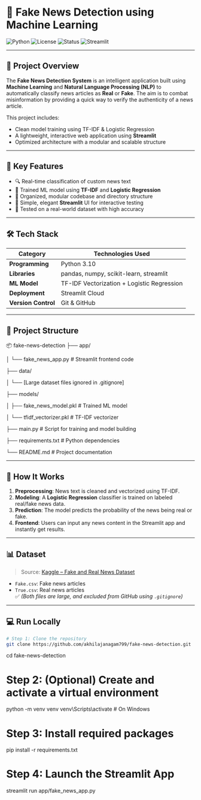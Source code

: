 # 📰 Fake News Detection using Machine Learning

![Python](https://img.shields.io/badge/Python-3.10-blue?logo=python)
![License](https://img.shields.io/badge/License-MIT-green)
![Status](https://img.shields.io/badge/Status-Production%20Ready-brightgreen)
![Streamlit](https://img.shields.io/badge/Deployed%20With-Streamlit-orange?logo=streamlit)

---

## 📌 Project Overview

The **Fake News Detection System** is an intelligent application built using **Machine Learning** and **Natural Language Processing (NLP)** to automatically classify news articles as **Real** or **Fake**. The aim is to combat misinformation by providing a quick way to verify the authenticity of a news article.

This project includes:
- Clean model training using TF-IDF & Logistic Regression
- A lightweight, interactive web application using **Streamlit**
- Optimized architecture with a modular and scalable structure

---

## 🎯 Key Features

- 🔍 Real-time classification of custom news text
- 🧠 Trained ML model using **TF-IDF** and **Logistic Regression**
- 🧾 Organized, modular codebase and directory structure
- 🚀 Simple, elegant **Streamlit** UI for interactive testing
- 🧪 Tested on a real-world dataset with high accuracy

---

## 🛠️ Tech Stack

| Category        | Technologies Used                        |
|-----------------|------------------------------------------|
| **Programming** | Python 3.10                              |
| **Libraries**   | pandas, numpy, scikit-learn, streamlit   |
| **ML Model**    | TF-IDF Vectorization + Logistic Regression |
| **Deployment**  | Streamlit Cloud                          |
| **Version Control** | Git & GitHub                         |

---

## 🧾 Project Structure

📦 fake-news-detection
├── app/


│ └── fake_news_app.py # Streamlit frontend code

├── data/

│ └── [Large dataset files ignored in .gitignore]

├── models/

│ ├── fake_news_model.pkl # Trained ML model

│ └── tfidf_vectorizer.pkl # TF-IDF vectorizer

├── main.py # Script for training and model building

├── requirements.txt # Python dependencies

└── README.md # Project documentation


---

## 🧠 How It Works

1. **Preprocessing**: News text is cleaned and vectorized using TF-IDF.
2. **Modeling**: A **Logistic Regression** classifier is trained on labeled real/fake news data.
3. **Prediction**: The model predicts the probability of the news being real or fake.
4. **Frontend**: Users can input any news content in the Streamlit app and instantly get results.

---

## 📊 Dataset

> Source: [Kaggle – Fake and Real News Dataset](https://www.kaggle.com/datasets/clmentbisaillon/fake-and-real-news-dataset)

- `Fake.csv`: Fake news articles
- `True.csv`: Real news articles  
✅ *(Both files are large, and excluded from GitHub using `.gitignore`)*

---

## 💻 Run Locally

```bash
# Step 1: Clone the repository
git clone https://github.com/akhilajanagam799/fake-news-detection.git
```
cd fake-news-detection

# Step 2: (Optional) Create and activate a virtual environment
python -m venv venv
venv\Scripts\activate  # On Windows

# Step 3: Install required packages
pip install -r requirements.txt

# Step 4: Launch the Streamlit App
streamlit run app/fake_news_app.py




